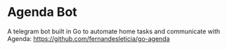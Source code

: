 # Agenda Bot
A telegram bot built in Go to automate home tasks and communicate with Agenda: https://github.com/fernandesleticia/go-agenda


